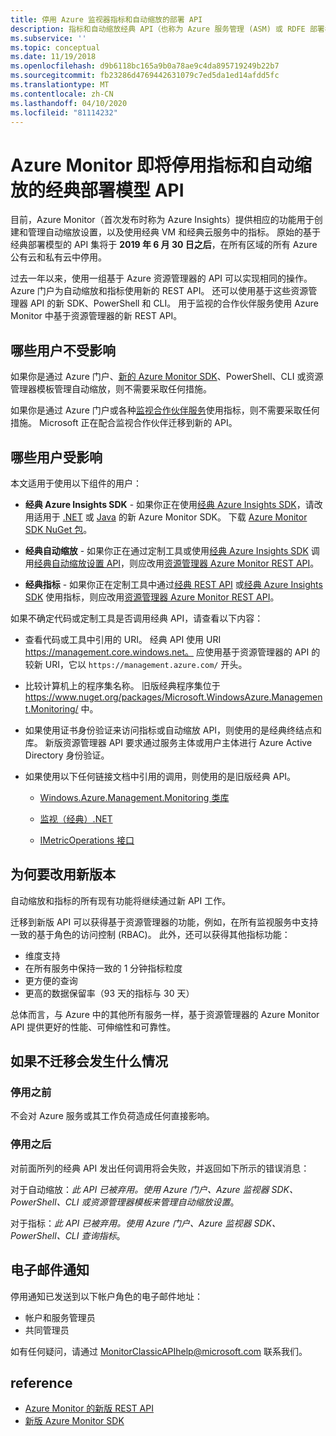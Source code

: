 ```yaml
---
title: 停用 Azure 监视器指标和自动缩放的部署 API
description: 指标和自动缩放经典 API（也称为 Azure 服务管理 (ASM) 或 RDFE 部署模型）即将停用
ms.subservice: ''
ms.topic: conceptual
ms.date: 11/19/2018
ms.openlocfilehash: d9b6118bc165a9b0a78ae9c4da895719249b22b7
ms.sourcegitcommit: fb23286d4769442631079c7ed5da1ed14afdd5fc
ms.translationtype: MT
ms.contentlocale: zh-CN
ms.lasthandoff: 04/10/2020
ms.locfileid: "81114232"
---
```

# <a name="azure-monitor-retirement-of-classic-deployment-model-apis-for-metrics-and-autoscale"></a>Azure Monitor 即将停用指标和自动缩放的经典部署模型 API

目前，Azure Monitor（首次发布时称为 Azure Insights）提供相应的功能用于创建和管理自动缩放设置，以及使用经典 VM 和经典云服务中的指标。 原始的基于经典部署模型的 API 集将于 **2019 年 6 月 30 日之后**，在所有区域的所有 Azure 公有云和私有云中停用。   

过去一年以来，使用一组基于 Azure 资源管理器的 API 可以实现相同的操作。 Azure 门户为自动缩放和指标使用新的 REST API。 还可以使用基于这些资源管理器 API 的新 SDK、PowerShell 和 CLI。 用于监视的合作伙伴服务使用 Azure Monitor 中基于资源管理器的新 REST API。  

## <a name="who-is-not-affected"></a>哪些用户不受影响

如果你是通过 Azure 门户、[新的 Azure Monitor SDK](https://www.nuget.org/packages/Microsoft.Azure.Management.Monitor/)、PowerShell、CLI 或资源管理器模板管理自动缩放，则不需要采取任何措施。  

如果你是通过 Azure 门户或各种[监视合作伙伴服务](../../azure-monitor/platform/partners.md)使用指标，则不需要采取任何措施。 Microsoft 正在配合监视合作伙伴迁移到新的 API。

## <a name="who-is-affected"></a>哪些用户受影响

本文适用于使用以下组件的用户：

- **经典 Azure Insights SDK** - 如果你正在使用[经典 Azure Insights SDK](https://www.nuget.org/packages/Microsoft.WindowsAzure.Management.Monitoring/)，请改用适用于 [.NET](https://github.com/azure/azure-libraries-for-net#download) 或 [Java](https://github.com/azure/azure-libraries-for-java#download) 的新 Azure Monitor SDK。 下载 [Azure Monitor SDK NuGet 包](https://www.nuget.org/packages/Microsoft.Azure.Management.Monitor/)。

- **经典自动缩放** - 如果你正在通过定制工具或使用[经典 Azure Insights SDK](https://www.nuget.org/packages/Microsoft.WindowsAzure.Management.Monitoring/) 调用[经典自动缩放设置 API](https://msdn.microsoft.com/library/azure/mt348562.aspx)，则应改用[资源管理器 Azure Monitor REST API](https://docs.microsoft.com/rest/api/monitor/autoscalesettings)。

- **经典指标** - 如果你正在定制工具中通过[经典 REST API](https://msdn.microsoft.com/library/azure/dn510374.aspx) 或[经典 Azure Insights SDK](https://www.nuget.org/packages/Microsoft.WindowsAzure.Management.Monitoring/) 使用指标，则应改用[资源管理器 Azure Monitor REST API](https://docs.microsoft.com/rest/api/monitor/autoscalesettings)。 

如果不确定代码或定制工具是否调用经典 API，请查看以下内容：

- 查看代码或工具中引用的 URI。 经典 API 使用 URI https://management.core.windows.net。 应使用基于资源管理器的 API 的较新 URI，它以 `https://management.azure.com/` 开头。

- 比较计算机上的程序集名称。 旧版经典程序集位于 https://www.nuget.org/packages/Microsoft.WindowsAzure.Management.Monitoring/ 中。

- 如果使用证书身份验证来访问指标或自动缩放 API，则使用的是经典终结点和库。 新版资源管理器 API 要求通过服务主体或用户主体进行 Azure Active Directory 身份验证。

- 如果使用以下任何链接文档中引用的调用，则使用的是旧版经典 API。

  - [Windows.Azure.Management.Monitoring 类库](https://docs.microsoft.com/previous-versions/azure/dn510414(v=azure.100))

  - [监视（经典）.NET](https://docs.microsoft.com/previous-versions/azure/reference/mt348562(v%3dazure.100))

  - [IMetricOperations 接口](https://docs.microsoft.com/previous-versions/azure/reference/dn802395(v%3dazure.100))

## <a name="why-you-should-switch"></a>为何要改用新版本

自动缩放和指标的所有现有功能将继续通过新 API 工作。  

迁移到新版 API 可以获得基于资源管理器的功能，例如，在所有监视服务中支持一致的基于角色的访问控制 (RBAC)。 此外，还可以获得其他指标功能： 

- 维度支持
- 在所有服务中保持一致的 1 分钟指标粒度 
- 更方便的查询
- 更高的数据保留率（93 天的指标与 30 天） 

总体而言，与 Azure 中的其他所有服务一样，基于资源管理器的 Azure Monitor API 提供更好的性能、可伸缩性和可靠性。 

## <a name="what-happens-if-you-do-not-migrate"></a>如果不迁移会发生什么情况

### <a name="before-retirement"></a>停用之前

不会对 Azure 服务或其工作负荷造成任何直接影响。  

### <a name="after-retirement"></a>停用之后

对前面所列的经典 API 发出任何调用将会失败，并返回如下所示的错误消息：

对于自动缩放：*此 API 已被弃用。使用 Azure 门户、Azure 监视器 SDK、PowerShell、CLI 或资源管理器模板来管理自动缩放设置*。  

对于指标：*此 API 已被弃用。使用 Azure 门户、Azure 监视器 SDK、PowerShell、CLI 查询指标*。

## <a name="email-notifications"></a>电子邮件通知

停用通知已发送到以下帐户角色的电子邮件地址： 

- 帐户和服务管理员
- 共同管理员  

如有任何疑问，请通过 MonitorClassicAPIhelp@microsoft.com 联系我们。  

## <a name="references"></a>reference

- [Azure Monitor 的新版 REST API](https://docs.microsoft.com/rest/api/monitor/) 
- [新版 Azure Monitor SDK](https://www.nuget.org/packages/Microsoft.Azure.Management.Monitor/)
